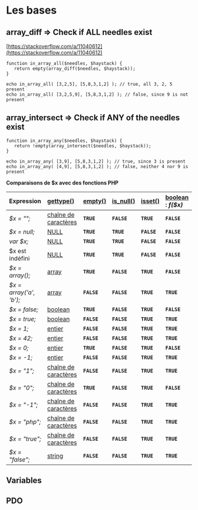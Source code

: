 # Les bases

## array\_diff =&gt; Check if ALL needles exist

[https://stackoverflow.com/a/11040612](https://stackoverflow.com/a/11040612)

```text
function in_array_all($needles, $haystack) {
   return empty(array_diff($needles, $haystack));
}

echo in_array_all( [3,2,5], [5,8,3,1,2] ); // true, all 3, 2, 5 present
echo in_array_all( [3,2,5,9], [5,8,3,1,2] ); // false, since 9 is not present
```

## array\_intersect =&gt; Check if ANY of the needles exist

```text
function in_array_any($needles, $haystack) {
   return !empty(array_intersect($needles, $haystack));
}

echo in_array_any( [3,9], [5,8,3,1,2] ); // true, since 3 is present
echo in_array_any( [4,9], [5,8,3,1,2] ); // false, neither 4 nor 9 is present
```

**Comparaisons de $x avec des fonctions PHP**

| Expression | [gettype\(\)](https://www.php.net/manual/fr/function.gettype.php) | [empty\(\)](https://www.php.net/manual/fr/function.empty.php) | [is\_null\(\)](https://www.php.net/manual/fr/function.is-null.php) | [isset\(\)](https://www.php.net/manual/fr/function.isset.php) | [boolean](https://www.php.net/manual/fr/language.types.boolean.php) : _f\($x\)_ |
| :--- | :--- | :--- | :--- | :--- | :--- |
| _$x = "";_ | [chaîne de caractères](https://www.php.net/manual/fr/language.types.string.php) | **`TRUE`** | **`FALSE`** | **`TRUE`** | **`FALSE`** |
| _$x = null;_ | [NULL](https://www.php.net/manual/fr/language.types.null.php) | **`TRUE`** | **`TRUE`** | **`FALSE`** | **`FALSE`** |
| _var $x;_ | [NULL](https://www.php.net/manual/fr/language.types.null.php) | **`TRUE`** | **`TRUE`** | **`FALSE`** | **`FALSE`** |
| $x est indéfini | [NULL](https://www.php.net/manual/fr/language.types.null.php) | **`TRUE`** | **`TRUE`** | **`FALSE`** | **`FALSE`** |
| _$x = array\(\);_ | [array](https://www.php.net/manual/fr/language.types.array.php) | **`TRUE`** | **`FALSE`** | **`TRUE`** | **`FALSE`** |
| _$x = array\('a', 'b'\);_ | [array](https://www.php.net/manual/fr/language.types.array.php) | **`FALSE`** | **`FALSE`** | **`TRUE`** | **`TRUE`** |
| _$x = false;_ | [boolean](https://www.php.net/manual/fr/language.types.boolean.php) | **`TRUE`** | **`FALSE`** | **`TRUE`** | **`FALSE`** |
| _$x = true;_ | [boolean](https://www.php.net/manual/fr/language.types.boolean.php) | **`FALSE`** | **`FALSE`** | **`TRUE`** | **`TRUE`** |
| _$x = 1;_ | [entier](https://www.php.net/manual/fr/language.types.integer.php) | **`FALSE`** | **`FALSE`** | **`TRUE`** | **`TRUE`** |
| _$x = 42;_ | [entier](https://www.php.net/manual/fr/language.types.integer.php) | **`FALSE`** | **`FALSE`** | **`TRUE`** | **`TRUE`** |
| _$x = 0;_ | [entier](https://www.php.net/manual/fr/language.types.integer.php) | **`TRUE`** | **`FALSE`** | **`TRUE`** | **`FALSE`** |
| _$x = -1;_ | [entier](https://www.php.net/manual/fr/language.types.integer.php) | **`FALSE`** | **`FALSE`** | **`TRUE`** | **`TRUE`** |
| _$x = "1";_ | [chaîne de caractères](https://www.php.net/manual/fr/language.types.string.php) | **`FALSE`** | **`FALSE`** | **`TRUE`** | **`TRUE`** |
| _$x = "0";_ | [chaîne de caractères](https://www.php.net/manual/fr/language.types.string.php) | **`TRUE`** | **`FALSE`** | **`TRUE`** | **`FALSE`** |
| _$x = "-1";_ | [chaîne de caractères](https://www.php.net/manual/fr/language.types.string.php) | **`FALSE`** | **`FALSE`** | **`TRUE`** | **`TRUE`** |
| _$x = "php";_ | [chaîne de caractères](https://www.php.net/manual/fr/language.types.string.php) | **`FALSE`** | **`FALSE`** | **`TRUE`** | **`TRUE`** |
| _$x = "true";_ | [chaîne de caractères](https://www.php.net/manual/fr/language.types.string.php) | **`FALSE`** | **`FALSE`** | **`TRUE`** | **`TRUE`** |
| _$x = "false";_ | [string](https://www.php.net/manual/fr/language.types.string.php) | **`FALSE`** | **`FALSE`** | **`TRUE`** | **`TRUE`** |

## Variables

## PDO



